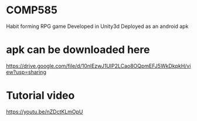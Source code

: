# COMP585
Habit forming RPG game
Developed in Unity3d
Deployed as an android apk

# apk can be downloaded here
https://drive.google.com/file/d/10nlEzwJ1UlP2LCao8OQpmEFJ5WkDkpkH/view?usp=sharing

# Tutorial video
https://youtu.be/nZDctKLmOpU

